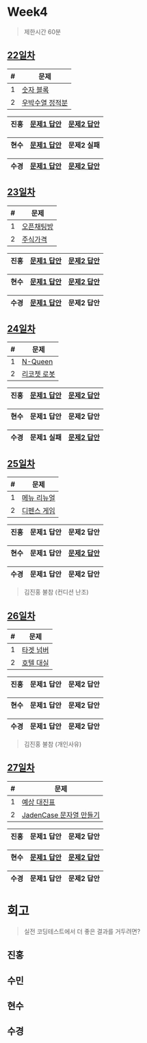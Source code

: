 # Week4

> 제한시간 60분

## [22일차](Day22)

| #   | 문제                 |
| --- | -------------------- |
| 1   | [숫자 블록](https://school.programmers.co.kr/learn/courses/30/lessons/12923) |
| 2   | [우박수열 정적분](https://school.programmers.co.kr/learn/courses/30/lessons/134239) |

| **진홍** | [문제1 답안](Day22/kjh1.java) | [문제2 답안](Day22/kjh2.kt) |
| ------ | ---------- | ---------- |

| **현수** | [문제1 답안](Day22/hhs/1.java) | 문제2 실패 |
| ------ | ---------- | ---------- |

| **수경** | [문제1 답안](Day22/hsk1.js) | [문제2 답안](Day22/hsk2.js) |
| ------ | ---------- | ---------- |

<!-- 불참 시 작성 -->
<!--
> 홍길동 불참 (컨디션 난조)
-->

## [23일차](Day23)

| #   | 문제                 |
| --- | -------------------- |
| 1   | [오픈채팅방](https://school.programmers.co.kr/learn/courses/30/lessons/42888) |
| 2   | [주식가격](https://school.programmers.co.kr/learn/courses/30/lessons/42584) |

| **진홍** | [문제1 답안](Day23/kjh1.kt) | [문제2 답안](Day23/kjh2.java) |
| ------ | ---------- | ---------- |

| **현수** | [문제1 답안](Day23/hhs/1.kt) | [문제2 답안](Day23/hhs/2.java) |
| ------ | ---------- | ---------- |

| **수경** | [문제1 답안](Day23/hsk1.js) | 문제2 답안 |
| ------ | ---------- | ---------- |

<!-- 불참 시 작성 -->
<!--
> 홍길동 불참 (컨디션 난조)
-->

## [24일차](Day24)

| #   | 문제                 |
| --- | -------------------- |
| 1   | [N-Queen](https://school.programmers.co.kr/learn/courses/30/lessons/12952) |
| 2   | [리코쳇 로봇](https://school.programmers.co.kr/learn/courses/30/lessons/169199?language=cpp) |

| **진홍** | [문제1 답안](Day24/kjh1.kt) | [문제2 답안](Day24/kjh2.kt) |
| ------ | ---------- | ---------- |

| **현수** | 문제1 답안 | 문제2 답안 |
| ------ | ---------- | ---------- |

| **수경** | 문제1 실패 | [문제2 답안](Day24/hsk2.js) |
| ------ | ---------- | ---------- |

<!-- 불참 시 작성 -->
<!--
> 홍길동 불참 (컨디션 난조)
-->

## [25일차](Day25)

| #   | 문제                 |
| --- | -------------------- |
| 1   | [메뉴 리뉴얼](https://school.programmers.co.kr/learn/courses/30/lessons/72411) |
| 2   | [디펜스 게임](https://school.programmers.co.kr/learn/courses/30/lessons/142085) |

| **진홍** | 문제1 답안 | 문제2 답안 |
| ------ | ---------- | ---------- |

| **현수** | 문제1 답안 | [문제2 답안](Day25/hhs/2.kt) |
| ------ | ---------- | ---------- |

| **수경** | 문제1 답안 | 문제2 답안 |
| ------ | ---------- | ---------- |

<!-- 불참 시 작성 -->
> 김진홍 불참 (컨디션 난조)

## [26일차](Day26)

| #   | 문제                 |
| --- | -------------------- |
| 1   | [타겟 넘버](https://school.programmers.co.kr/learn/courses/30/lessons/43165) |
| 2   | [호텔 대실](https://school.programmers.co.kr/learn/courses/30/lessons/155651?language=cpp) |

| **진홍** | 문제1 답안 | 문제2 답안 |
| ------ | ---------- | ---------- |

| **현수** | 문제1 답안 | 문제2 답안 |
| ------ | ---------- | ---------- |

| **수경** | 문제1 답안 | 문제2 답안 |
| ------ | ---------- | ---------- |

<!-- 불참 시 작성 -->
> 김진홍 불참 (개인사유)

## [27일차](Day27)

| #   | 문제                 |
| --- | -------------------- |
| 1   | [예상 대진표](https://school.programmers.co.kr/learn/courses/30/lessons/12985) |
| 2   | [JadenCase 문자열 만들기](https://school.programmers.co.kr/learn/courses/30/lessons/12951) |

| **진홍** | 문제1 답안 | 문제2 답안 |
| ------ | ---------- | ---------- |

| **현수** | [문제1 답안](Day27/hhs/1.kt) | [문제2 답안](Day27/hhs/2.kt) |
| ------ | ---------- | ---------- |

| **수경** | 문제1 답안 | 문제2 답안 |
| ------ | ---------- | ---------- |

<!-- 불참 시 작성 -->
<!--
> 홍길동 불참 (컨디션 난조)
-->


# 회고

> 실전 코딩테스트에서 더 좋은 결과를 거두려면?

## 진홍

## 수민

## 현수

## 수경

